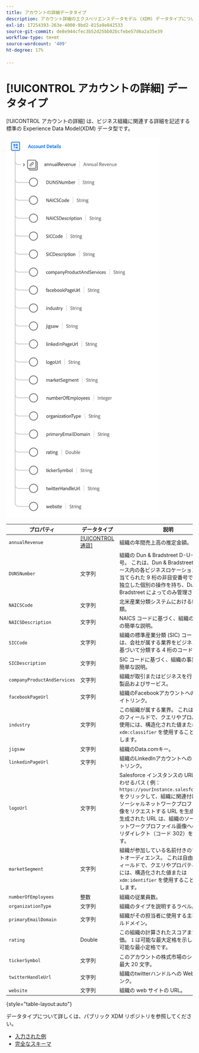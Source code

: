 ```yaml
---
title: アカウントの詳細データタイプ
description: アカウント詳細のエクスペリエンスデータモデル (XDM) データタイプについて説明します。
exl-id: 17254393-263e-4000-9bd2-815a9e842533
source-git-commit: de8e944cfec3b52d25bb02bcfebe57d6a2a35e39
workflow-type: tm+mt
source-wordcount: '409'
ht-degree: 17%

---
```


# [!UICONTROL アカウントの詳細] データタイプ

[!UICONTROL アカウントの詳細] は、ビジネス組織に関連する詳細を記述する標準の Experience Data Model(XDM) データ型です。

![データタイプの構造](../images/data-types/account-details.png)

| プロパティ | データタイプ | 説明 |
| --- | --- | --- |
| `annualRevenue` | [[!UICONTROL 通貨]](./currency.md) | 組織の年間売上高の推定金額。 |
| `DUNSNumber` | 文字列 | 組織の Dun &amp; Bradstreet D-U-N-S 番号。 これは、Dun &amp; Bradstreet データベース内の各ビジネスロケーションに割り当てられた 9 桁の非目安番号で、一意で独立した個別の操作を持ち、Dun &amp; Bradstreet によってのみ管理されます。 |
| `NAICSCode` | 文字列 | 北米産業分類システムにおける組織の分類。 |
| `NAICSDescription` | 文字列 | NAICS コードに基づく、組織の事業部門の簡単な説明。 |
| `SICCode` | 文字列 | 組織の標準産業分類 (SIC) コード。 これは、会社が属する業界をビジネス活動に基づいて分類する 4 桁のコードです。 |
| `SICDescription` | 文字列 | SIC コードに基づく、組織の事業部門の簡単な説明。 |
| `companyProductAndServices` | 文字列 | 組織が取引またはビジネスを行っている製品およびサービス。 |
| `facebookPageUrl` | 文字列 | 組織のFacebookアカウントへの Web サイトリンク。 |
| `industry` | 文字列 | この組織が属する業界。 これは自由形式のフィールドで、クエリやプロパティの使用には、構造化された値または `xdm:classifier` を使用することをお勧めします。 |
| `jigsaw` | 文字列 | 組織のData.comキー。 |
| `linkedinPageUrl` | 文字列 | 組織のLinkedInアカウントへの Web サイトリンク。 |
| `logoUrl` | 文字列 | Salesforce インスタンスの URL と組み合わせるパス ( 例： `https://yourInstance.salesforce.com/`) をクリックして、組織に関連付けられたソーシャルネットワークプロファイル画像をリクエストする URL を生成します。 生成された URL は、組織のソーシャルネットワークプロファイル画像への HTTP リダイレクト（コード 302）を返します。 |
| `marketSegment` | 文字列 | 組織が参加している名前付きのマーケットオーディエンス。 これは自由形式のフィールドで、クエリやプロパティの使用には、構造化された値または `xdm:identifier` を使用することをお勧めします。 |
| `numberOfEmployees` | 整数 | 組織の従業員数。 |
| `organizationType` | 文字列 | 組織のタイプを説明するラベル。 |
| `primaryEmailDomain` | 文字列 | 組織がその担当者に使用する主な E メールドメイン。 |
| `rating` | Double | この組織の計算されたスコアまたは星評価。 `1` は可能な最大定格を示し、 `0` は、可能な最小定格です。 |
| `tickerSymbol` | 文字列 | このアカウントの株式市場のシンボル。 最大 20 文字。 |
| `twitterHandleUrl` | 文字列 | 組織のtwitterハンドルへの Web サイトリンク。 |
| `website` | 文字列 | 組織の web サイトの URL。 |

{style="table-layout:auto"}

データタイプについて詳しくは、パブリック XDM リポジトリを参照してください。

* [入力された例](https://github.com/adobe/xdm/blob/master/components/datatypes/b2b/account-organization.example.1.json)
* [完全なスキーマ](https://github.com/adobe/xdm/blob/master/components/datatypes/b2b/account-organization.schema.json)
